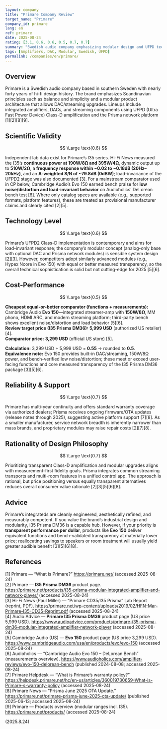 ```yaml
---
layout: company
title: "Primare Company Review"
target_name: "Primare"
company_id: primare
lang: en
ref: primare
date: 2025-08-24
rating: [3.1, 0.6, 0.6, 0.5, 0.7, 0.7]
summary: "Swedish audio company emphasizing modular design and UFPD technology, but with significant cost-performance disadvantages compared to equivalent alternatives."
tags: [Amplifiers, DAC, Modular, Swedish, UFPD]
permalink: /companies/en/primare/
---
```

## Overview

Primare is a Swedish audio company based in southern Sweden with nearly forty years of hi-fi design history. The brand emphasizes Scandinavian principles such as balance and simplicity and a modular product architecture that allows DAC/streaming upgrades. Lineups include integrated amplifiers, DACs, and streaming components using UFPD (Ultra Fast Power Device) Class-D amplification and the Prisma network platform [1][2][8][9].

## Scientific Validity

$$ \Large \text{0.6} $$

Independent lab data exist for Primare’s I35 series. Hi-Fi News measured the I35’s **continuous power at 190W/8Ω and 395W/4Ω**, dynamic output up to **510W/2Ω**, a **frequency response within −0.02 to −0.18dB (20Hz–20kHz)**, and an **A-weighted S/N of ~79.8dB (0dBW)**; load-invariance of the UFPD2 stage was also documented [3]. For a mainstream comparator used in CP below, Cambridge Audio’s Evo 150 earned bench praise for **low noise/distortion and load-invariant behavior** on Audioholics’ DeLorean bench test [6]. Where only catalog specs are available (e.g., supported formats, platform features), these are treated as provisional manufacturer claims and clearly cited [2][5].

## Technology Level

$$ \Large \text{0.6} $$

Primare’s UFPD2 Class-D implementation is contemporary and aims for load-invariant response; the company’s modular concept (analog-only base with optional DAC and Prisma network modules) is sensible system design [2][3]. However, competitors adopt similarly advanced modules (e.g., Hypex Ncore in Evo 150) with equal or better measured transparency, so the overall technical sophistication is solid but not cutting-edge for 2025 [5][6].

## Cost-Performance

$$ \Large \text{0.5} $$

**Cheapest equal-or-better comparator (functions + measurements):** Cambridge Audio **Evo 150**—integrated streamer-amp with **150W/8Ω**, MM phono, HDMI ARC, and modern streaming platform; third-party bench shows excellent noise/distortion and load behavior [5][6].  
**Review target price (I35 Prisma DM36):** **5,999 USD** (authorized US retailer) [4].  
**Comparator price:** **3,299 USD** (official US store) [5].

**Calculation:** 3,299 USD ÷ 5,999 USD = **0.55** → rounded to **0.5**.  
**Equivalence note:** Evo 150 provides built-in DAC/streaming, 150W/8Ω power, and bench-verified low noise/distortion; these meet or exceed user-facing functions and core measured transparency of the I35 Prisma DM36 package [3][5][6].

## Reliability & Support

$$ \Large \text{0.7} $$

Primare has multi-year continuity and offers standard warranty coverage via authorized dealers; Prisma receives ongoing firmware/OTA updates (release notes through 2025), suggesting active platform support [7][8]. As a smaller manufacturer, service network breadth is inherently narrower than mass brands, and proprietary modules may raise repair costs [2][7][8].

## Rationality of Design Philosophy

$$ \Large \text{0.7} $$

Prioritizing transparent Class-D amplification and modular upgrades aligns with measurement-first fidelity goals. Prisma integrates common streaming transports and multi-room features in a unified control app. The approach is rational, but price positioning versus equally transparent alternatives reduces overall consumer value rationale [2][3][5][6][8].

## Advice

Primare’s integrateds are cleanly engineered, aesthetically refined, and measurably competent. If you value the brand’s industrial design and modularity, I35 Prisma DM36 is a capable hub. However, if your priority is **transparent performance per dollar**, products like **Evo 150** deliver equivalent functions and bench-validated transparency at materially lower price; reallocating savings to speakers or room treatment will usually yield greater audible benefit [3][5][6][8].

## References

[1] Primare — “What is Primare?” https://primare.net/ (accessed 2025-08-24)  
[2] Primare — **I35 Prisma DM36** product page. https://primare.net/products/i35-prisma-modular-integrated-amplifier-and-network-player/ (accessed 2025-08-24)  
[3] Hi-Fi News (Paul Miller) — “Primare CD35/I35 Prisma” Lab Report (reprint, PDF). https://primare.net/wp-content/uploads/2019/02/HFN-Mar-Primare-I35-CD35-Reprint.pdf (accessed 2025-08-24)  
[4] Audio Advice — **Primare I35 Prisma DM36** product page (US price 5,999 USD). https://www.audioadvice.com/products/primare-i35-prisma-dm36-modular-integrated-amplifier-network-player (accessed 2025-08-24)  
[5] Cambridge Audio (US) — **Evo 150** product page (US price 3,299 USD). https://www.cambridgeaudio.com/usa/en/products/evo/evo-150 (accessed 2025-08-24)  
[6] Audioholics — “Cambridge Audio Evo 150 – DeLorean Bench” (measurements overview). https://www.audioholics.com/amplifier-reviews/evo-150-delorean-bench (published 2024-08-08; accessed 2025-08-24)  
[7] Primare Helpdesk — “What is Primare’s warranty policy?” https://helpdesk.primare.net/hc/en-us/articles/360019730659-What-is-Primare-s-warranty-policy (accessed 2025-08-24)  
[8] Primare News — “Prisma June 2025 OTA Update.” https://primare.net/primare-prisma-june-2025-ota-update/ (published 2025-06-13; accessed 2025-08-24)  
[9] Primare — Products overview (modular ranges incl. I35). https://primare.net/products/ (accessed 2025-08-24)

(2025.8.24)

